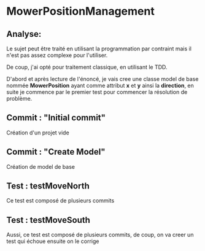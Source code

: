 # MowerPositionManagement
## Analyse:
Le sujet peut être traité en utilisant la programmation par contraint mais il n'est pas assez complexe pour l'utiliser.

De coup, j'ai opté pour traitement classique, en utilisant le TDD. 

D'abord et après lecture de l'énoncé, je vais cree une classe model de base nommée **MowerPosition** ayant comme attribut **x** et **y** ainsi la **direction**, en suite je commence par le premier test pour commencer la résolution de problème.

## Commit : "Initial commit"
Création d'un projet vide

## Commit : "Create Model"
Création de model de base

## Test : testMoveNorth
Ce test est composé de plusieurs commits 

## Test : testMoveSouth
Aussi, ce test est composé de plusieurs commits, de coup, on va creer un test qui échoue ensuite on le corrige

